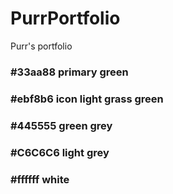 # PurrPortfolio
Purr's portfolio

### #33aa88 primary green
### #ebf8b6 icon light grass green
### #445555 green grey
### #C6C6C6 light grey
### #ffffff white
